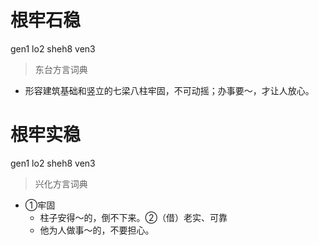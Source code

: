 # 根牢石稳
gen1 lo2 sheh8 ven3
> 东台方言词典
- 形容建筑基础和竖立的七梁八柱牢固，不可动摇；办事要～，才让人放心。

# 根牢实稳
gen1 lo2 sheh8 ven3
> 兴化方言词典
- ①牢固
  - 柱子安得～的，倒不下来。②（借）老实、可靠
  - 他为人做事～的，不要担心。
